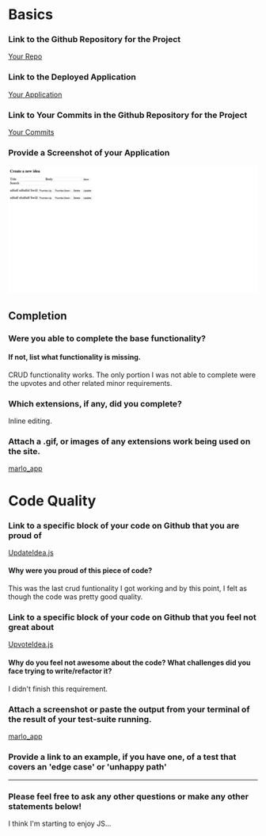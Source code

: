 
# Basics

### Link to the Github Repository for the Project
[Your Repo](http://github.com/marlomajor/ideabox_js)

### Link to the Deployed Application
[Your Application](http://ideabox-two.herokuapp.com)

### Link to Your Commits in the Github Repository for the Project
[Your Commits](https://github.com/marlomajor/ideabox_js/commits/master)

### Provide a Screenshot of your Application
![marlo_app](images/marlo_major_app.png)

## Completion

### Were you able to complete the base functionality?
#### If not, list what functionality is missing.
CRUD functionality works. The only portion I was not able to complete were the upvotes and other related minor requirements.

### Which extensions, if any, did you complete?
Inline editing.

### Attach a .gif, or images of any extensions work being used on the site.
[marlo_app](images/ideabox_extensions.png)


# Code Quality

### Link to a specific block of your code on Github that you are proud of
[UpdateIdea.js](https://github.com/marlomajor/ideabox_js/blob/master/app/assets/javascripts/update_idea.js)
#### Why were you proud of this piece of code?
This was the last crud funtionality I got working and by this point, I felt as though the code was pretty good quality.

### Link to a specific block of your code on Github that you feel not great about
[UpvoteIdea.js](https://github.com/marlomajor/ideabox_js/blob/master/app/assets/javascripts/upvote_idea.js)
#### Why do you feel not awesome about the code? What challenges did you face trying to write/refactor it?
I didn't finish this requirement.

### Attach a screenshot or paste the output from your terminal of the result of your test-suite running.
[marlo_app](images/marlo_major_test_suite.png)

### Provide a link to an example, if you have one, of a test that covers an 'edge case' or 'unhappy path'

-----

### Please feel free to ask any other questions or make any other statements below!
I think I'm starting to enjoy JS...
